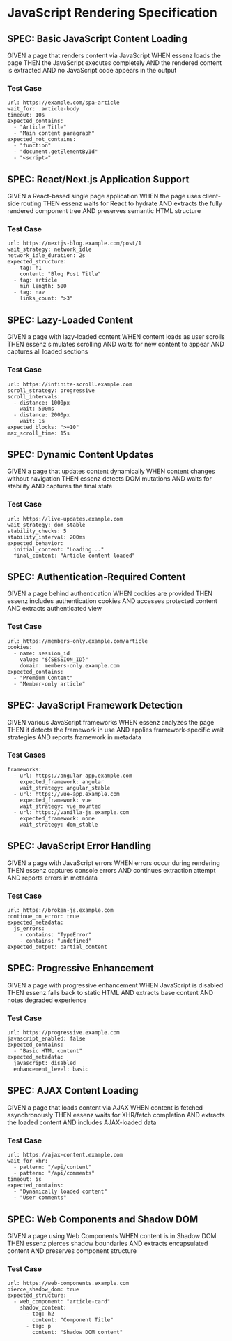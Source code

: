 # JavaScript Rendering Specification

## SPEC: Basic JavaScript Content Loading

GIVEN a page that renders content via JavaScript
WHEN essenz loads the page
THEN the JavaScript executes completely
AND the rendered content is extracted
AND no JavaScript code appears in the output

### Test Case
```spec
url: https://example.com/spa-article
wait_for: .article-body
timeout: 10s
expected_contains:
  - "Article Title"
  - "Main content paragraph"
expected_not_contains:
  - "function"
  - "document.getElementById"
  - "<script>"
```

## SPEC: React/Next.js Application Support

GIVEN a React-based single page application
WHEN the page uses client-side routing
THEN essenz waits for React to hydrate
AND extracts the fully rendered component tree
AND preserves semantic HTML structure

### Test Case
```spec
url: https://nextjs-blog.example.com/post/1
wait_strategy: network_idle
network_idle_duration: 2s
expected_structure:
  - tag: h1
    content: "Blog Post Title"
  - tag: article
    min_length: 500
  - tag: nav
    links_count: ">3"
```

## SPEC: Lazy-Loaded Content

GIVEN a page with lazy-loaded content
WHEN content loads as user scrolls
THEN essenz simulates scrolling
AND waits for new content to appear
AND captures all loaded sections

### Test Case
```spec
url: https://infinite-scroll.example.com
scroll_strategy: progressive
scroll_intervals:
  - distance: 1000px
    wait: 500ms
  - distance: 2000px
    wait: 1s
expected_blocks: ">=10"
max_scroll_time: 15s
```

## SPEC: Dynamic Content Updates

GIVEN a page that updates content dynamically
WHEN content changes without navigation
THEN essenz detects DOM mutations
AND waits for stability
AND captures the final state

### Test Case
```spec
url: https://live-updates.example.com
wait_strategy: dom_stable
stability_checks: 5
stability_interval: 200ms
expected_behavior:
  initial_content: "Loading..."
  final_content: "Article content loaded"
```

## SPEC: Authentication-Required Content

GIVEN a page behind authentication
WHEN cookies are provided
THEN essenz includes authentication cookies
AND accesses protected content
AND extracts authenticated view

### Test Case
```spec
url: https://members-only.example.com/article
cookies:
  - name: session_id
    value: "${SESSION_ID}"
    domain: members-only.example.com
expected_contains:
  - "Premium Content"
  - "Member-only article"
```

## SPEC: JavaScript Framework Detection

GIVEN various JavaScript frameworks
WHEN essenz analyzes the page
THEN it detects the framework in use
AND applies framework-specific wait strategies
AND reports framework in metadata

### Test Cases
```spec
frameworks:
  - url: https://angular-app.example.com
    expected_framework: angular
    wait_strategy: angular_stable
  - url: https://vue-app.example.com
    expected_framework: vue
    wait_strategy: vue_mounted
  - url: https://vanilla-js.example.com
    expected_framework: none
    wait_strategy: dom_stable
```

## SPEC: JavaScript Error Handling

GIVEN a page with JavaScript errors
WHEN errors occur during rendering
THEN essenz captures console errors
AND continues extraction attempt
AND reports errors in metadata

### Test Case
```spec
url: https://broken-js.example.com
continue_on_error: true
expected_metadata:
  js_errors:
    - contains: "TypeError"
    - contains: "undefined"
expected_output: partial_content
```

## SPEC: Progressive Enhancement

GIVEN a page with progressive enhancement
WHEN JavaScript is disabled
THEN essenz falls back to static HTML
AND extracts base content
AND notes degraded experience

### Test Case
```spec
url: https://progressive.example.com
javascript_enabled: false
expected_contains:
  - "Basic HTML content"
expected_metadata:
  javascript: disabled
  enhancement_level: basic
```

## SPEC: AJAX Content Loading

GIVEN a page that loads content via AJAX
WHEN content is fetched asynchronously
THEN essenz waits for XHR/fetch completion
AND extracts the loaded content
AND includes AJAX-loaded data

### Test Case
```spec
url: https://ajax-content.example.com
wait_for_xhr:
  - pattern: "/api/content"
  - pattern: "/api/comments"
timeout: 5s
expected_contains:
  - "Dynamically loaded content"
  - "User comments"
```

## SPEC: Web Components and Shadow DOM

GIVEN a page using Web Components
WHEN content is in Shadow DOM
THEN essenz pierces shadow boundaries
AND extracts encapsulated content
AND preserves component structure

### Test Case
```spec
url: https://web-components.example.com
pierce_shadow_dom: true
expected_structure:
  - web_component: "article-card"
    shadow_content:
      - tag: h2
        content: "Component Title"
      - tag: p
        content: "Shadow DOM content"
```